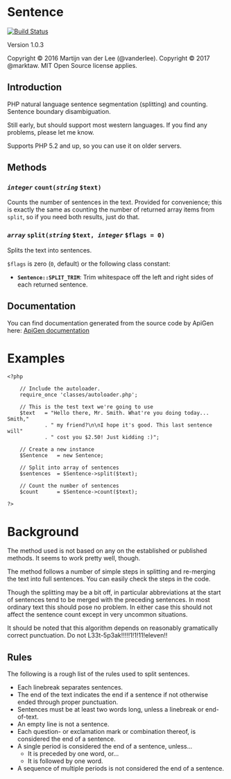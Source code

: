 Sentence
========
[![Build Status](https://travis-ci.org/vanderlee/php-sentence.svg)](https://travis-ci.org/vanderlee/php-sentence)

Version 1.0.3

Copyright &copy; 2016 Martijn van der Lee (@vanderlee).
Copyright &copy; 2017 @marktaw.
MIT Open Source license applies.

Introduction
------------
PHP natural language sentence segmentation (splitting) and counting.
Sentence boundary disambiguation.

Still early, but should support most western languages.
If you find any problems, please let me know.

Supports PHP 5.2 and up, so you can use it on older servers.

Methods
-------
### ***`integer`*** `count(`***`string`*** `$text)`
Counts the number of sentences in the text.
Provided for convenience; this is exactly the same as counting the number of
returned array items from `split`, so if you need both results, just do that.

### ***`array`*** `split(`***`string`*** `$text, `***`integer`*** `$flags = 0)`
Splits the text into sentences.

`$flags` is zero (`0`, default) or the following class constant:

-	**`Sentence::SPLIT_TRIM`**: Trim whitespace off the left and right sides of
	each returned sentence.

Documentation
-------------
You can find documentation generated from the source code by ApiGen here: [ApiGen documentation](doc/)

Examples
========
	<?php

		// Include the autoloader.
		require_once 'classes/autoloader.php';

		// This is the test text we're going to use
		$text	= "Hello there, Mr. Smith. What're you doing today... Smith,"
				. " my friend?\n\nI hope it's good. This last sentence will"
				. " cost you $2.50! Just kidding :)";

		// Create a new instance
		$Sentence	= new Sentence;

		// Split into array of sentences
		$sentences	= $Sentence->split($text);

		// Count the number of sentences
		$count		= $Sentence->count($text);

	?>

Background
==========
The method used is not based on any on the established or published methods.
It seems to work pretty well, though.

The method follows a number of simple steps in splitting and re-merging the
text into full sentences. You can easily check the steps in the code.

Though the splitting may be a bit off, in particular abbreviations at the start
of sentences tend to be merged with the preceding sentences. In most ordinary
text this should pose no problem. In either case this should not affect the
sentence count except in very uncommon situations.

It should be noted that this algorithm depends on reasonably gramatically
correct punctuation. Do not L33t-5p3ak!!!!!1!1!11!eleven!!

Rules
-----
The following is a rough list of the rules used to split sentences.

-	Each linebreak separates sentences.
-	The end of the text indicates the end if a sentence if not otherwise ended
	through proper punctuation.
-	Sentences must be at least two words long, unless a linebreak or end-of-text.
-	An empty line is not a sentence.
-	Each question- or exclamation mark or combination thereof, is considered
	the end of a sentence.
-	A single period is considered the end of a sentence, unless...
	-	It is preceded by one word, or...
	-	It is followed by one word.
-	A sequence of multiple periods is not considered the end of a sentence.
		